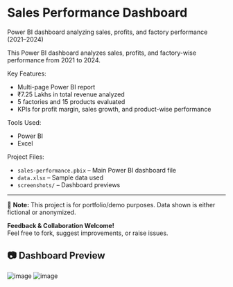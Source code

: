 # Sales Performance Dashboard
Power BI dashboard analyzing sales, profits, and factory performance (2021–2024)

This Power BI dashboard analyzes sales, profits, and factory-wise performance from 2021 to 2024.

Key Features:
- Multi-page Power BI report
- ₹7.25 Lakhs in total revenue analyzed
- 5 factories and 15 products evaluated
- KPIs for profit margin, sales growth, and product-wise performance

Tools Used:
- Power BI
- Excel

Project Files:
- `sales-performance.pbix` – Main Power BI dashboard file
- `data.xlsx` – Sample data used
- `screenshots/` – Dashboard previews

---

📌 **Note:** This project is for portfolio/demo purposes. Data shown is either fictional or anonymized.

 **Feedback & Collaboration Welcome!**  
Feel free to fork, suggest improvements, or raise issues.

## 📷 Dashboard Preview
![image](https://github.com/user-attachments/assets/3cc3d725-32ad-4a3c-971c-0fd7730d3721)
![image](https://github.com/user-attachments/assets/d0e5d482-dc2f-42b6-90ba-d17aad3284b0)
